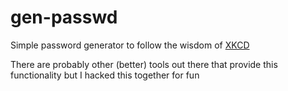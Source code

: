 gen-passwd
==========

Simple password generator to follow the wisdom of [XKCD](http://xkcd.com/936/)

There are probably other (better) tools out there that provide this functionality
but I hacked this together for fun
